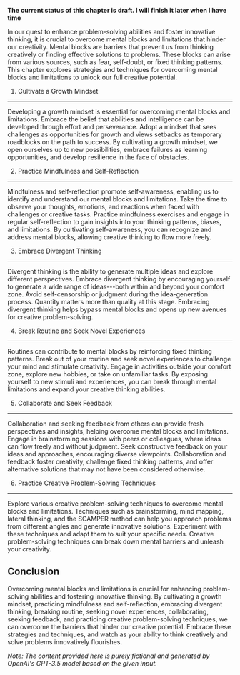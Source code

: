 **The current status of this chapter is draft. I will finish it later when I have time**

In our quest to enhance problem-solving abilities and foster innovative thinking, it is crucial to overcome mental blocks and limitations that hinder our creativity. Mental blocks are barriers that prevent us from thinking creatively or finding effective solutions to problems. These blocks can arise from various sources, such as fear, self-doubt, or fixed thinking patterns. This chapter explores strategies and techniques for overcoming mental blocks and limitations to unlock our full creative potential.

1. Cultivate a Growth Mindset
-----------------------------

Developing a growth mindset is essential for overcoming mental blocks and limitations. Embrace the belief that abilities and intelligence can be developed through effort and perseverance. Adopt a mindset that sees challenges as opportunities for growth and views setbacks as temporary roadblocks on the path to success. By cultivating a growth mindset, we open ourselves up to new possibilities, embrace failures as learning opportunities, and develop resilience in the face of obstacles.

2. Practice Mindfulness and Self-Reflection
-------------------------------------------

Mindfulness and self-reflection promote self-awareness, enabling us to identify and understand our mental blocks and limitations. Take the time to observe your thoughts, emotions, and reactions when faced with challenges or creative tasks. Practice mindfulness exercises and engage in regular self-reflection to gain insights into your thinking patterns, biases, and limitations. By cultivating self-awareness, you can recognize and address mental blocks, allowing creative thinking to flow more freely.

3. Embrace Divergent Thinking
-----------------------------

Divergent thinking is the ability to generate multiple ideas and explore different perspectives. Embrace divergent thinking by encouraging yourself to generate a wide range of ideas---both within and beyond your comfort zone. Avoid self-censorship or judgment during the idea-generation process. Quantity matters more than quality at this stage. Embracing divergent thinking helps bypass mental blocks and opens up new avenues for creative problem-solving.

4. Break Routine and Seek Novel Experiences
-------------------------------------------

Routines can contribute to mental blocks by reinforcing fixed thinking patterns. Break out of your routine and seek novel experiences to challenge your mind and stimulate creativity. Engage in activities outside your comfort zone, explore new hobbies, or take on unfamiliar tasks. By exposing yourself to new stimuli and experiences, you can break through mental limitations and expand your creative thinking abilities.

5. Collaborate and Seek Feedback
--------------------------------

Collaboration and seeking feedback from others can provide fresh perspectives and insights, helping overcome mental blocks and limitations. Engage in brainstorming sessions with peers or colleagues, where ideas can flow freely and without judgment. Seek constructive feedback on your ideas and approaches, encouraging diverse viewpoints. Collaboration and feedback foster creativity, challenge fixed thinking patterns, and offer alternative solutions that may not have been considered otherwise.

6. Practice Creative Problem-Solving Techniques
-----------------------------------------------

Explore various creative problem-solving techniques to overcome mental blocks and limitations. Techniques such as brainstorming, mind mapping, lateral thinking, and the SCAMPER method can help you approach problems from different angles and generate innovative solutions. Experiment with these techniques and adapt them to suit your specific needs. Creative problem-solving techniques can break down mental barriers and unleash your creativity.

Conclusion
----------

Overcoming mental blocks and limitations is crucial for enhancing problem-solving abilities and fostering innovative thinking. By cultivating a growth mindset, practicing mindfulness and self-reflection, embracing divergent thinking, breaking routine, seeking novel experiences, collaborating, seeking feedback, and practicing creative problem-solving techniques, we can overcome the barriers that hinder our creative potential. Embrace these strategies and techniques, and watch as your ability to think creatively and solve problems innovatively flourishes.

*Note: The content provided here is purely fictional and generated by OpenAI's GPT-3.5 model based on the given input.*
